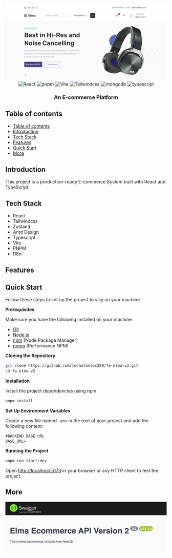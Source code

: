 <div align="center">
<img src="./public/frontend.png" alt="Project Banner">
<div>
    <img src="https://img.shields.io/badge/react-%2320232a.svg?style=for-the-badge&logo=react&logoColor=%2361DAFB" alt="React" />
    <img src="https://img.shields.io/badge/pnpm-%234a4a4a.svg?style=for-the-badge&logo=pnpm&logoColor=f69220" alt="pnpm" />
    <img src="https://img.shields.io/badge/vite-%23646CFF.svg?style=for-the-badge&logo=vite&logoColor=white" alt="Vite" />
    <img src="https://img.shields.io/badge/tailwindcss-%2338B2AC.svg?style=for-the-badge&logo=tailwind-css&logoColor=white" alt="Tailwindcss" />
    <img src="https://img.shields.io/badge/-MongoDB-13aa52?style=for-the-badge&logo=mongodb&logoColor=white" alt="mongodb" />
    <img src="https://img.shields.io/badge/typescript-%23007ACC.svg?style=for-the-badge&logo=typescript&logoColor=white" alt="typescript" />
    
  </div>

  <h3 align="center">An E-commerce Platform</h3>

   
</div>

## Table of contents
- [Table of contents](#table-of-contents)
- [Introduction](#introduction)
- [Tech Stack](#tech-stack)
- [Features](#features)
- [Quick Start](#quick-start)
- [More](#more)

## <a name="introduction">Introduction</a>
This project is a production-ready E-commerce System built with React and TypeScript.

 
## <a name="tech-stack">Tech Stack</a>
- React
- Tailwindcss
- Zustand
- Antd Design
- Typescript
- Vite
- PNPM
- I18n

## <a name="features">Features</a>

## <a name="quick-start">Quick Start</a>
Follow these steps to set up the project locally on your machine.

**Prerequisites**

Make sure you have the following installed on your machine:

- [Git](https://git-scm.com/)
- [Node.js](https://nodejs.org/en)
- [npm](https://www.npmjs.com/) (Node Package Manager)
- [pnpm](https://pnpm.io/) (Performance NPM)

**Cloning the Repository**

```bash
git clone https://github.com/lecaotanloc289/fe-elma-v2.git
cd fe-elma-v2
```

**Installation**

Install the project dependencies using npm:

```bash
pnpm install
```

**Set Up Environment Variables**

Create a new file named `.env` in the root of your project and add the following content:

```env
#BACKEND BASE URL
BASE_URL=
```

**Running the Project**

```bash
pnpm run start:dev
```

Open [http://localhost:5173](http://localhost:5173) in your browser or any HTTP client to test the project.


## <a name="more">More</a>
<a href="">
<img src="./public/backend.png" alt="Project Banner">
 </a>
